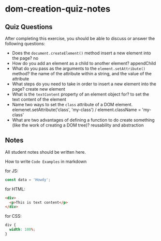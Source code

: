 # dom-creation-quiz-notes

## Quiz Questions

After completing this exercise, you should be able to discuss or answer the following questions:

- Does the `document.createElement()` method insert a new element into the page?
  no
- How do you add an element as a child to another element?
  appendChild
- What do you pass as the arguments to the `element.setAttribute()` method?
  the name of the attribute within a string, and the value of the attribute
- What steps do you need to take in order to insert a new element into the page?
  create new element
- What is the `textContent` property of an element object for?
  to set the text content of the element
- Name two ways to set the `class` attribute of a DOM element.
  elemenet.setAttribute('class', 'my-class') / element.className = 'my-class'
- What are two advantages of defining a function to do create something (like the work of creating a DOM tree)?
  reusability and abstraction

## Notes

All student notes should be written here.

How to write `Code Examples` in markdown

for JS:

```javascript
const data = 'Howdy';
```

for HTML:

```html
<div>
  <p>This is text content</p>
</div>
```

for CSS:

```css
div {
  width: 100%;
}
```
